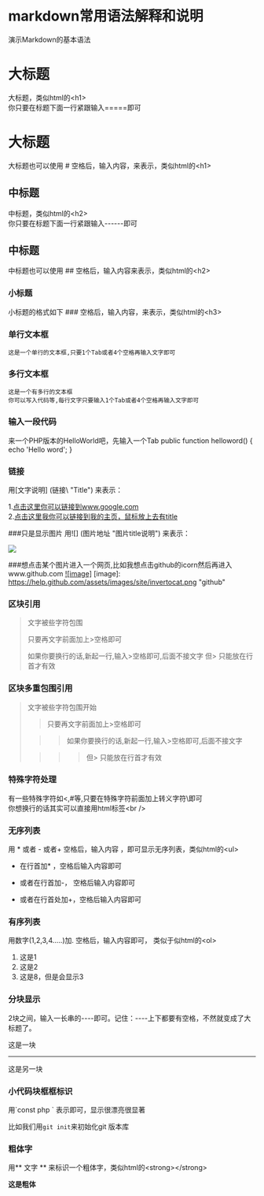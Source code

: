 markdown常用语法解释和说明
============================

演示Markdown的基本语法
  
大标题
===================================
  大标题，类似html的\<h1\><br />
  你只要在标题下面一行紧跟输入=====即可

# 大标题
  大标题也可以使用 # 空格后，输入内容，来表示，类似html的\<h1\><br />
  
中标题
-----------------------------------
  中标题，类似html的\<h2\><br />
  你只要在标题下面一行紧跟输入------即可

## 中标题
  中标题也可以使用 ## 空格后，输入内容来表示，类似html的\<h2\><br />
  
### 小标题
  小标题的格式如下 ### 空格后，输入内容，来表示，类似html的\<h3\><br />

### 单行文本框
    这是一个单行的文本框,只要1个Tab或者4个空格再输入文字即可
        
### 多行文本框  
    这是一个有多行的文本框
    你可以写入代码等,每行文字只要输入1个Tab或者4个空格再输入文字即可

### 输入一段代码
  来一个PHP版本的HelloWorld吧，先输入一个Tab
	public function helloword() {
		echo 'Hello word';
	}
### 链接
   用\[文字说明\] \(链接\ "Title") 来表示：
	
1.[点击这里你可以链接到www.google.com](http://www.google.com)<br />
2.[点击这里我你可以链接到我的主页，鼠标放上去有title](http://iyanyi.com "我的主页")<br />

###只是显示图片
   用\!\[\] \(图片地址 "图片title说明"\) 来表示：
   
![](https://help.github.com/assets/images/site/invertocat.png)

###想点击某个图片进入一个网页,比如我想点击github的icorn然后再进入www.github.com
[![image]](http://www.github.com/)
[image]: https://help.github.com/assets/images/site/invertocat.png "github"

### 区块引用
> 文字被些字符包围<br>
>
> 只要再文字前面加上>空格即可
>
> 如果你要换行的话,新起一行,输入>空格即可,后面不接文字
> 但> 只能放在行首才有效

### 区块多重包围引用
> 文字被些字符包围开始
>
> > 只要再文字前面加上>空格即可
>
>  > > 如果你要换行的话,新起一行,输入>空格即可,后面不接文字
>
> > > > 但> 只能放在行首才有效

### 特殊字符处理
有一些特殊字符如<,#等,只要在特殊字符前面加上转义字符\即可<br />
你想换行的话其实可以直接用html标签\<br /\>

### 无序列表
用 \* 或者 \- 或者\+ 空格后，输入内容 ，即可显示无序列表，类似html的\<ul\><br /> 

* 在行首加\* ，空格后输入内容即可
- 或者在行首加\-， 空格后输入内容即可
+ 或者在行首处加\+，空格后输入内容即可

### 有序列表
用数字(1,2,3,4.....)加\. 空格后，输入内容即可， 类似于似html的\<ol\><br /> 

1. 这是1
2. 这是2
3. 这是8，但是会显示3


### 分块显示
2块之间，输入一长串的----即可。记住：----上下都要有空格，不然就变成了大标题了。

这是一块

-------------------------

这是另一块

### 小代码块框框标识
用\`const php \` 表示即可，显示很漂亮很显著

比如我们用`git init`来初始化git 版本库

### 粗体字

用\*\* 文字 \*\* 来标识一个粗体字，类似html的\<strong\>\</strong\><br />

**这是粗体**
